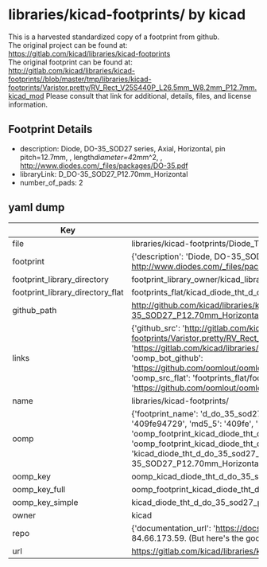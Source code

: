 # libraries/kicad-footprints/ by kicad  
This is a harvested standardized copy of a footprint from github.  
The original project can be found at:  
https://gitlab.com/kicad/libraries/kicad-footprints  
The original footprint can be found at:
http://gitlab.com/kicad/libraries/kicad-footprints//blob/master/tmp/libraries/kicad-footprints/Varistor.pretty/RV_Rect_V25S440P_L26.5mm_W8.2mm_P12.7mm.kicad_mod
Please consult that link for additional, details, files, and license information.  
## Footprint Details
* description: Diode, DO-35_SOD27 series, Axial, Horizontal, pin pitch=12.7mm, , length*diameter=4*2mm^2, , http://www.diodes.com/_files/packages/DO-35.pdf  
* libraryLink: D_DO-35_SOD27_P12.70mm_Horizontal  
* number_of_pads: 2  
## yaml dump  
| Key | Value |  
| --- | --- |  
| file | libraries/kicad-footprints/Diode_THT.pretty/D_DO-35_SOD27_P12.70mm_Horizontal.kicad_mod |  
| footprint | {'description': 'Diode, DO-35_SOD27 series, Axial, Horizontal, pin pitch=12.7mm, , length*diameter=4*2mm^2, , http://www.diodes.com/_files/packages/DO-35.pdf', 'libraryLink': 'D_DO-35_SOD27_P12.70mm_Horizontal', 'number_of_pads': 2} |  
| footprint_library_directory | footprint_library_owner/kicad_libraries/kicad-footprints/ |  
| footprint_library_directory_flat | footprints_flat/kicad_diode_tht_d_do_35_sod27_p12_70mm_horizontal/working |  
| github_path | http://github.com/kicad/libraries/kicad-footprints//blob/master/tmp/libraries/kicad-footprints/Diode_THT.pretty/D_DO-35_SOD27_P12.70mm_Horizontal.kicad_mod |  
| links | {'github_src': 'http://gitlab.com/kicad/libraries/kicad-footprints//blob/master/tmp/libraries/kicad-footprints/Varistor.pretty/RV_Rect_V25S440P_L26.5mm_W8.2mm_P12.7mm.kicad_mod', 'github_src_repo': 'https://gitlab.com/kicad/libraries/kicad-footprints', 'oomp_bot': 'footprints/kicad_diode_tht_d_do_35_sod27_p12_70mm_horizontal/working', 'oomp_bot_github': 'https://github.com/oomlout/oomlout_oomp_footprint_bot/tree/main/footprints/kicad_diode_tht_d_do_35_sod27_p12_70mm_horizontal/working', 'oomp_src_flat': 'footprints_flat/footprints_flat/kicad_diode_tht_d_do_35_sod27_p12_70mm_horizontal/working', 'oomp_src_flat_github': 'https://github.com/oomlout/oomlout_oomp_footprint_src/tree/main/footprints_flat/kicad_diode_tht_d_do_35_sod27_p12_70mm_horizontal/working'} |  
| name | libraries/kicad-footprints/ |  
| oomp | {'footprint_name': 'd_do_35_sod27_p12_70mm_horizontal', 'library_name': 'diode_tht', 'md5': '409fe94729b7826b47dc8c5260aab515', 'md5_10': '409fe94729', 'md5_5': '409fe', 'md5_6': '409fe9', 'oomp_key': 'oomp_kicad_diode_tht_d_do_35_sod27_p12_70mm_horizontal', 'oomp_key_extra': 'oomp_footprint_kicad_diode_tht_d_do_35_sod27_p12_70mm_horizontal', 'oomp_key_full': 'oomp_footprint_kicad_diode_tht_d_do_35_sod27_p12_70mm_horizontal_409fe9', 'oomp_key_simple': 'kicad_diode_tht_d_do_35_sod27_p12_70mm_horizontal', 'original_filename': 'libraries/kicad-footprints/Diode_THT.pretty/D_DO-35_SOD27_P12.70mm_Horizontal.kicad_mod', 'owner_name': 'kicad'} |  
| oomp_key | oomp_kicad_diode_tht_d_do_35_sod27_p12_70mm_horizontal |  
| oomp_key_full | oomp_footprint_kicad_diode_tht_d_do_35_sod27_p12_70mm_horizontal |  
| oomp_key_simple | kicad_diode_tht_d_do_35_sod27_p12_70mm_horizontal |  
| owner | kicad |  
| repo | {'documentation_url': 'https://docs.github.com/rest/overview/resources-in-the-rest-api#rate-limiting', 'message': "API rate limit exceeded for 84.66.173.59. (But here's the good news: Authenticated requests get a higher rate limit. Check out the documentation for more details.)"} |  
| url | https://gitlab.com/kicad/libraries/kicad-footprints |  

